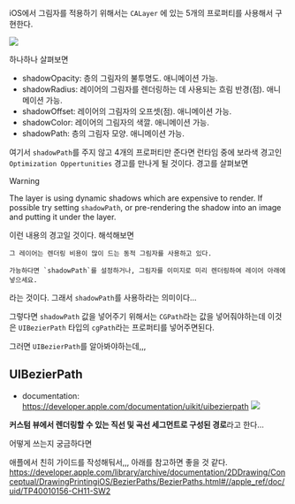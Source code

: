 iOS에서 그림자를 적용하기 위해서는 `CALayer` 에 있는 5개의 프로퍼티를 사용해서 구현한다.

![](Pasted%20image%2020240508114925.png)

하나하나 살펴보면

- shadowOpacity: 층의 그림자의 불투명도. 애니메이션 가능.
- shadowRadius: 레이어의 그림자를 렌더링하는 데 사용되는 흐림 반경(점). 애니메이션 가능.
- shadowOffset: 레이어의 그림자의 오프셋(점). 애니메이션 가능.
- shadowColor: 레이어의 그림자의 색깔. 애니메이션 가능.
- shadowPath: 층의 그림자 모양. 애니메이션 가능.

여기서 `shadowPath`를 주지 않고 4개의 프로퍼티만 준다면 런타임 중에 보라색 경고인 `Optimization Oppertunities` 경고를 만나게 될 것이다. 경고를 살펴보면

>[!warning]
>The layer is using dynamic shadows which are expensive to render.
>If possible try setting `shadowPath`, or pre-rendering the shadow into an image and putting it under the layer.

이런 내용의 경고일 것이다. 해석해보면 

```
그 레이어는 렌더링 비용이 많이 드는 동적 그림자를 사용하고 있다.

가능하다면 `shadowPath`를 설정하거나, 그림자를 이미지로 미리 렌더링하여 레이어 아래에 넣으세요.
```

라는 것이다. 그래서 `shadowPath`를 사용하라는 의미이다...

그렇다면 `shadowPath` 값을 넣어주기 위해서는 `CGPath`라는 값을 넣어줘야하는데 이것은 `UIBezierPath` 타입의 `cgPath`라는 프로퍼티를 넣어주면된다.

그러면 `UIBezierPath`를 알아봐야하는데,,,

## UIBezierPath
- documentation: https://developer.apple.com/documentation/uikit/uibezierpath
![](Pasted%20image%2020240508120301.png)

**커스텀 뷰에서 렌더링할 수 있는 직선 및 곡선 세그먼트로 구성된 경로**라고 한다...

어떻게 쓰는지 궁금하다면

애플에서 친히 가이드를 작성해둬서,,, 아래를 참고하면 좋을 것 같다.
https://developer.apple.com/library/archive/documentation/2DDrawing/Conceptual/DrawingPrintingiOS/BezierPaths/BezierPaths.html#//apple_ref/doc/uid/TP40010156-CH11-SW2

